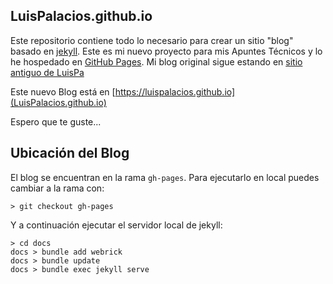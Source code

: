 ## LuisPalacios.github.io

Este repositorio contiene todo lo necesario para crear un sitio "blog" basado en [jekyll](http://jekyllrb.com). Este es mi nuevo proyecto para mis Apuntes Técnicos y lo he hospedado en [GitHub Pages](https://pages.github.com). Mi blog original sigue estando en [sitio antiguo de LuisPa](https://www.luispa.com)

Este nuevo Blog está en [https://luispalacios.github.io](LuisPalacios.github.io)

Espero que te guste...

## Ubicación del Blog

El blog se encuentran en la rama `gh-pages`. Para ejecutarlo en local puedes cambiar a la rama con: 

```
> git checkout gh-pages
```

Y a continuación ejecutar el servidor local de jekyll:

```
> cd docs
docs > bundle add webrick
docs > bundle update
docs > bundle exec jekyll serve
```

<br/>



